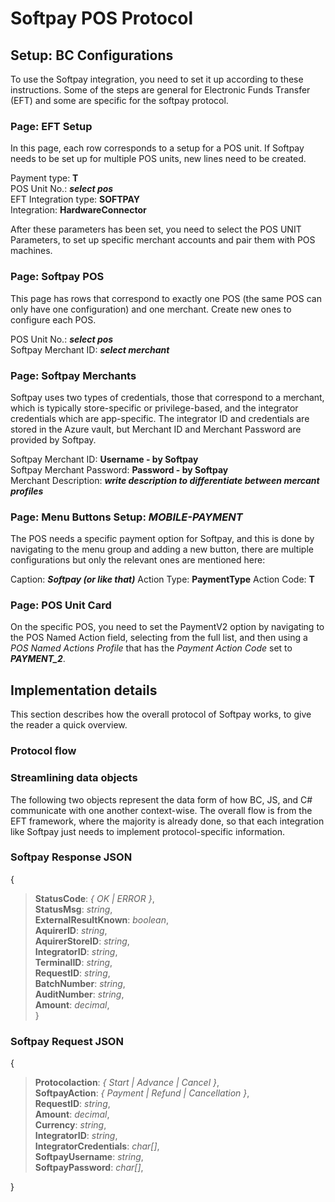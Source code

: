 # Softpay POS Protocol
## Setup: BC Configurations
To use the Softpay integration, you need to set it up according to these instructions. Some of the steps are general for Electronic Funds Transfer (EFT) and some are specific for the softpay protocol.
### Page: EFT Setup
In this page, each row corresponds to a setup for a POS unit. If Softpay needs to be set up for multiple POS units, new lines need to be created. 

Payment type: **T**  
POS Unit No.: ***select pos***  
EFT Integration type: **SOFTPAY**  
Integration: **HardwareConnector**

After these parameters has been set, you need to select the POS UNIT Parameters, to set up specific merchant accounts and pair them with POS machines.

### Page: Softpay POS
This page has rows that correspond to exactly one POS (the same POS can only have one configuration) and one merchant. Create new ones to configure each POS.

POS Unit No.: ***select pos***  
Softpay Merchant ID: ***select merchant***

### Page: Softpay Merchants
Softpay uses two types of credentials, those that correspond to a merchant, which is typically store-specific or privilege-based, and the integrator credentials which are app-specific. The integrator ID and credentials are stored in the Azure vault, but Merchant ID and Merchant Password are provided by Softpay. 

Softpay Merchant ID: **Username - by Softpay**  
Softpay Merchant Password: **Password - by Softpay**  
Merchant Description: ***write description to differentiate between mercant profiles***

### Page: Menu Buttons Setup: *MOBILE-PAYMENT*
The POS needs a specific payment option for Softpay, and this is done by navigating to the menu group and adding a new button, there are multiple configurations but only the relevant ones are mentioned here: 

Caption: ***Softpay (or like that)***
Action Type: **PaymentType**
Action Code: **T**  

### Page: POS Unit Card
On the specific POS, you need to set the PaymentV2 option by navigating to the POS Named Action field, selecting from the full list, and then using a *POS Named Actions Profile* that has the *Payment Action Code* set to ***PAYMENT_2***.

## Implementation details
This section describes how the overall protocol of Softpay works, to give the reader a quick overview.  

### Protocol flow

### Streamlining data objects
The following two objects represent the data form of how BC, JS, and C# communicate with one another context-wise.
The overall flow is from the EFT framework, where the majority is already done, so that each integration like Softpay just needs to implement protocol-specific information. 

### Softpay Response JSON
{  
>   **StatusCode**: *{ OK | ERROR }*,  
>   **StatusMsg**: *string*,  
>   **ExternalResultKnown**: *boolean*,  
>   **AquirerID**: *string*,  
>   **AquirerStoreID**: *string*,  
>   **IntegratorID**: *string*,  
>   **TerminalID**: *string*,  
>   **RequestID**: *string*,  
>   **BatchNumber**: *string*,  
>   **AuditNumber**: *string*,  
>   **Amount**: *decimal*,  
}

### Softpay Request JSON
{  
>   **Protocolaction**: *{ Start | Advance | Cancel }*,  
>   **SoftpayAction**: *{ Payment | Refund | Cancellation }*,  
>   **RequestID**: *string*,  
>   **Amount**: *decimal*,  
>   **Currency**: *string*,  
>   **IntegratorID**: *string*,  
>   **IntegratorCredentials**: *char[]*,  
>   **SoftpayUsername**: *string*,  
>   **SoftpayPassword**: *char[]*,  
>       
}



